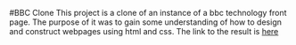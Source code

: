 #BBC Clone
This project is a clone of an instance of a bbc technology front page. The purpose of it was to gain some understanding of how to design and construct webpages using html and css. The link to the result is [here](https://www.google.com) 
